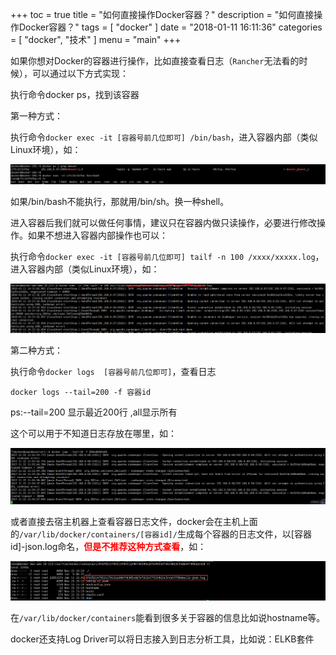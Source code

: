 +++
toc = true
title = "如何直接操作Docker容器？"
description = "如何直接操作Docker容器？"
tags = [
	"docker"
]
date = "2018-01-11 16:11:36"
categories = [
    "docker",
    "技术"
]
menu = "main"
+++

如果你想对Docker的容器进行操作，比如直接查看日志（`Rancher`无法看的时候），可以通过以下方式实现：

执行命令docker ps，找到该容器

第一种方式：

执行命令`docker exec -it [容器号前几位即可] /bin/bash`，进入容器内部（类似Linux环境），如：

![](/img/docker/1.png)

如果/bin/bash不能执行，那就用/bin/sh。换一种shell。

进入容器后我们就可以做任何事情，建议只在容器内做只读操作，必要进行修改操作。如果不想进入容器内部操作也可以：

执行命令`docker exec -it [容器号前几位即可] tailf -n 100 /xxxx/xxxxx.log`，进入容器内部（类似Linux环境），如：

![](/img/docker/2.png)

第二种方式：

执行命令`docker logs  [容器号前几位即可]`，查看日志

`docker logs --tail=200 -f 容器id`

ps:--tail=200 显示最近200行 ,all显示所有

这个可以用于不知道日志存放在哪里，如：

![](/img/docker/3.png)

或者直接去宿主机器上查看容器日志文件，docker会在主机上面的`/var/lib/docker/containers/[容器id]/`生成每个容器的日志文件，以[容器id]-json.log命名，<span style="color:red">**但是不推荐这种方式查看**</span>，如：

![](/img/docker/4.png)

在`/var/lib/docker/containers`能看到很多关于容器的信息比如说hostname等。

docker还支持Log Driver可以将日志接入到日志分析工具，比如说：ELKB套件


